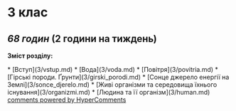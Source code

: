 <div id="hypercomments_widget" class="js-hypercomments-widget invisible"></div>

3 клас
=============================================
## <i>68 годин</i> (2 години на тиждень)

<p><b>Зміст розділу:</b></p>
* [Вступ](3/vstup.md)
* [Вода](3/voda.md)
* [Повітря](3/povitria.md)
* [Гірські породи. Ґрунти](3/girski_porodi.md)
* [Сонце джерело енергії на Землі](3/sonce_djerelo.md)
* [Живі організми та середовища їхнього існування](3/organizmi.md)
* [Людина та її організм](3/human.md)

<div class="js-hypercomments-container">
<a href="http://hypercomments.com" class="hc-link" title="comments widget">comments powered by HyperComments</a>
</div>